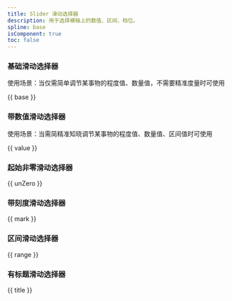 ```yaml
---
title: Slider 滑动选择器
description: 用于选择横轴上的数值、区间、档位。
spline: base
isComponent: true
toc: false
---
```


### 基础滑动选择器

使用场景：当仅需简单调节某事物的程度值、数量值，不需要精准度量时可使用

{{ base }}

### 带数值滑动选择器

使用场景：当需简精准知晓调节某事物的程度值、数量值、区间值时可使用

{{ value }}

### 起始非零滑动选择器

{{ unZero }}

### 带刻度滑动选择器

{{ mark }}

### 区间滑动选择器

{{ range }}

### 有标题滑动选择器

{{ title }}
